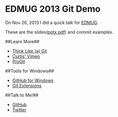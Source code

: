 EDMUG 2013 Git Demo
===================

On Nov 26, 2013 I did a quick talk for [EDMUG](http://edmug.net). 

These are the slides([pptx](https://github.com/cbadke/edmug-2013-git-demo/releases/download/slides/git.pptx),[pdf](https://github.com/cbadke/edmug-2013-git-demo/releases/download/slides/git.pdf)) and commit examples.

##Learn More##

* [Think Like (a) Git](http://think-like-a-git.net/)
* [Curtis' Vimeo](http://vimeo.com/cbadke)
* [ProGit](http://git-scm.com/book)

##Tools for Windows##

* [GitHub for Windows](http://windows.github.com/)
* [Git Extensions](https://code.google.com/p/gitextensions/)

##Talk to Me!##

* [GitHub](https://github.com/cbadke)
* [Twitter](https://twitter.com/cbadkidrun)
